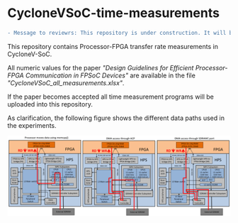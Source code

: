 CycloneVSoC-time-measurements
=======================
```diff
- Message to reviewrs: This repository is under construction. It will be totally finished on Wednesday Sepember 20th.
```


This repository contains Processor-FPGA transfer rate measurements in CycloneV-SoC.

All numeric values for the paper *"Design Guidelines for Efficient Processor-FPGA Communication in FPSoC Devices"* are available in the file *"CycloneVSoC\_all\_measurements.xlsx"*. 
 
If the paper becomes accepted all time measurement programs will be uploaded into this repository.

As clarification, the following figure shows the different data paths used in the experiments.

![alt text](https://github.com/UviDTE-FPSoC/CycloneVSoC-time-measurements/raw/master/figures/Data_Paths.png)